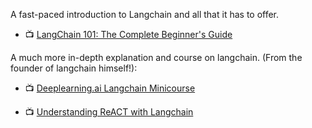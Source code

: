A fast-paced introduction to Langchain and all that it has to offer.

- 📺 [LangChain 101: The Complete Beginner's Guide](https://www.youtube.com/@edrickdch)

A much more in-depth explanation and course on langchain. (From the founder of langchain himself!): 

- 📺 [Deeplearning.ai Langchain Minicourse](https://learn.deeplearning.ai/langchain)

- 📺 [Understanding ReACT with Langchain](https://www.youtube.com/watch?v=Eug2clsLtFs)